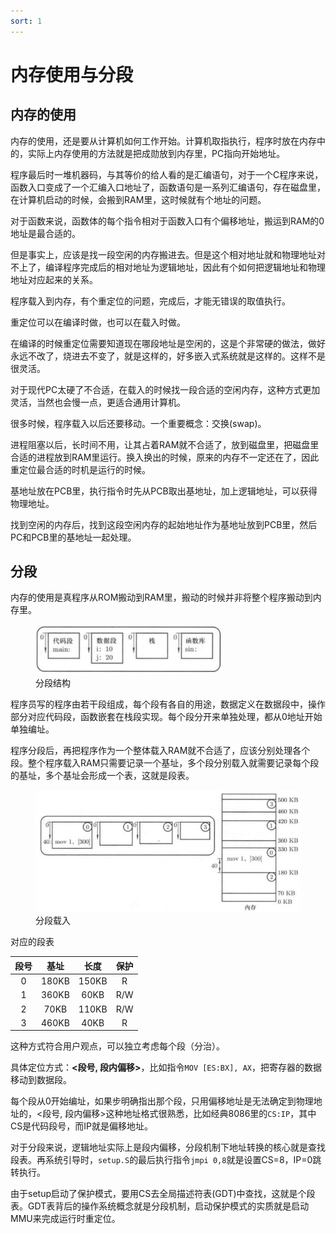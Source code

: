 ```yaml
---
sort: 1
---
```

# 内存使用与分段


## 内存的使用


内存的使用，还是要从计算机如何工作开始。计算机取指执行，程序时放在内存中的，实际上内存使用的方法就是把成勋放到内存里，PC指向开始地址。

程序最后时一堆机器码，与其等价的给人看的是汇编语句，对于一个C程序来说，函数入口变成了一个汇编入口地址了，函数语句是一系列汇编语句，存在磁盘里，在计算机启动的时候，会搬到RAM里，这时候就有个地址的问题。

对于函数来说，函数体的每个指令相对于函数入口有个偏移地址，搬运到RAM的0地址是最合适的。

但是事实上，应该是找一段空闲的内存搬进去。但是这个相对地址就和物理地址对不上了，编译程序完成后的相对地址为逻辑地址，因此有个如何把逻辑地址和物理地址对应起来的关系。

程序载入到内存，有个重定位的问题，完成后，才能无错误的取值执行。

重定位可以在编译时做，也可以在载入时做。

在编译的时候重定位需要知道现在哪段地址是空闲的，这是个非常硬的做法，做好永远不改了，烧进去不变了，就是这样的，好多嵌入式系统就是这样的。这样不是很灵活。

对于现代PC太硬了不合适，在载入的时候找一段合适的空闲内存，这种方式更加灵活，当然也会慢一点，更适合通用计算机。


很多时候，程序载入以后还要移动。一个重要概念：交换(swap)。

进程阻塞以后，长时间不用，让其占着RAM就不合适了，放到磁盘里，把磁盘里合适的进程放到RAM里运行。换入换出的时候，原来的内存不一定还在了，因此重定位最合适的时机是运行的时候。

基地址放在PCB里，执行指令时先从PCB取出基地址，加上逻辑地址，可以获得物理地址。

找到空闲的内存后，找到这段空闲内存的起始地址作为基地址放到PCB里，然后PC和PCB里的基地址一起处理。



## 分段

内存的使用是真程序从ROM搬动到RAM里，搬动的时候并非将整个程序搬动到内存里。


<figure>
    <img src="./images/分段.jpg" width=300 />
    <figcaption>分段结构</figcaption>
</figure>

程序员写的程序由若干段组成，每个段有各自的用途，数据定义在数据段中，操作部分对应代码段，函数嵌套在栈段实现。每个段分开来单独处理，都从0地址开始单独编址。

程序分段后，再把程序作为一个整体载入RAM就不合适了，应该分别处理各个段。整个程序载入RAM只需要记录一个基址，多个段分别载入就需要记录每个段的基址，多个基址会形成一个表，这就是段表。

<figure>
    <img src="./images/分段载入.jpg" width=500 />
    <figcaption>分段载入</figcaption>
</figure>

对应的段表

| 段号  | 基址  | 长度  | 保护  |
| :---: | :---: | :---: | :---: |
|   0   | 180KB | 150KB |   R   |
|   1   | 360KB | 60KB  |  R/W  |
|   2   | 70KB  | 110KB |  R/W  |
|   3   | 460KB | 40KB  |   R   |

这种方式符合用户观点，可以独立考虑每个段（分治）。

具体定位方式：**<段号, 段内偏移>**，比如指令`MOV [ES:BX], AX`，把寄存器的数据移动到数据段。

每个段从0开始编址，如果步明确指出那个段，只用偏移地址是无法确定到物理地址的，<段号, 段内偏移>这种地址格式很熟悉，比如经典8086里的`CS:IP`，其中CS是代码段号，而IP就是偏移地址。

对于分段来说，逻辑地址实际上是段内偏移，分段机制下地址转换的核心就是查找段表。再系统引导时，`setup.S`的最后执行指令`jmpi 0,8`就是设置CS=8，IP=0跳转执行。

由于setup启动了保护模式，要用CS去全局描述符表(GDT)中查找，这就是个段表。GDT表背后的操作系统概念就是分段机制，启动保护模式的实质就是启动MMU来完成运行时重定位。

